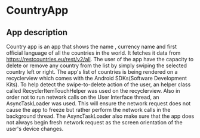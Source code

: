 # CountryApp
## App description
Country app is an app that shows the name , currency name and first official language of all the countries in the world. 
It fetches it data from https://restcountries.eu/rest/v2/all. 
The user of the app have the capacity to delete or remove any country from the list by simply swiping the selected country left or right.
The app's list of countries is being rendered on a recyclerview which comes with the Android SDKs(Software Development Kits).
To help detect the swipe-to-delete action of the user, an helper class called RecyclerItemTouchHelper was used on the recyclerview.
Also in order not to run network calls on the User Interface thread, an AsyncTaskLoader was used. This will ensure the network request 
does not cause the app to freeze but rather perform the network calls in the background thread. The AsyncTaskLoader also make sure that the app does not 
always begin fresh network request as the screen orientation of the user's device changes.
